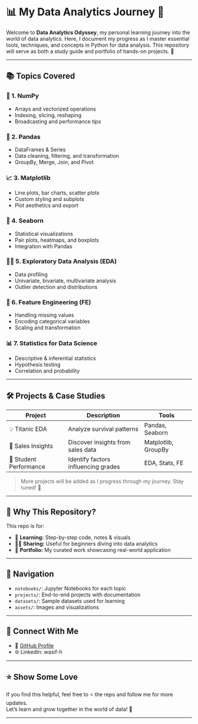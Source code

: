 # 📊 My Data Analytics Journey 🚀  


Welcome to **Data Analytics Odyssey**, my personal learning journey into the world of data analytics. Here, I document my progress as I master essential tools, techniques, and concepts in Python for data analysis. This repository will serve as both a study guide and portfolio of hands-on projects. 🌱

---

## 📚 Topics Covered

### 🧮 1. NumPy  
- Arrays and vectorized operations  
- Indexing, slicing, reshaping  
- Broadcasting and performance tips

### 🐼 2. Pandas  
- DataFrames & Series  
- Data cleaning, filtering, and transformation  
- GroupBy, Merge, Join, and Pivot

### 📈 3. Matplotlib  
- Line plots, bar charts, scatter plots  
- Custom styling and subplots  
- Plot aesthetics and export

### 🧵 4. Seaborn  
- Statistical visualizations  
- Pair plots, heatmaps, and boxplots  
- Integration with Pandas

### 🕵️‍♂️ 5. Exploratory Data Analysis (EDA)  
- Data profiling  
- Univariate, bivariate, multivariate analysis  
- Outlier detection and distributions

### 🧹 6. Feature Engineering (FE)  
- Handling missing values  
- Encoding categorical variables  
- Scaling and transformation

### 📊 7. Statistics for Data Science  
- Descriptive & inferential statistics  
- Hypothesis testing  
- Correlation and probability

---

## 🛠️ Projects & Case Studies

| Project | Description | Tools |
|--------|-------------|-------|
| 💡 Titanic EDA | Analyze survival patterns | Pandas, Seaborn |
| 🛒 Sales Insights | Discover insights from sales data | Matplotlib, GroupBy |
| 🧠 Student Performance | Identify factors influencing grades | EDA, Stats, FE |

> More projects will be added as I progress through my journey. Stay tuned! 🔄

---

## 🌟 Why This Repository?

This repo is for:
- 📖 **Learning:** Step-by-step code, notes & visuals  
- 👨‍🏫 **Sharing:** Useful for beginners diving into data analytics  
- 📂 **Portfolio:** My curated work showcasing real-world application  

---

## 🧭 Navigation

- `notebooks/`: Jupyter Notebooks for each topic  
- `projects/`: End-to-end projects with documentation  
- `datasets/`: Sample datasets used for learning  
- `assets/`: Images and visualizations

---

## 📌 Connect With Me

- 🔗 [GitHub Profile](https://github.com/wasif-h) 
- 🌐 LinkedIn: wasif-h

---

## ⭐ Show Some Love

If you find this helpful, feel free to ⭐ the repo and follow me for more updates.  
Let’s learn and grow together in the world of data! 💪

---


